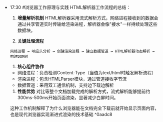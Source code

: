 
- 17:30 
	#浏览器工作原理与实践 
	HTML解析器工作流程的总结：
	1. **增量解析机制**
	HTML解析器采用流式解析方式，网络进程接收到的数据会通过共享管道实时传输给渲染进程，解析器会像"接水"一样持续处理这些数据块。
	
	1. **关键处理流程**
	```plaintext
	网络进程 → 响应头分析 → 创建渲染进程 → 建立数据管道 → HTML解析器动态解析 → 构建DOM树
	```
	
	1. **核心组件协作**
	- 网络进程：负责检测Content-Type（当值为text/html时触发解析流程）
	- 渲染进程：包含HTMLParser模块，通过管道接收字节流
	- 数据管道：采用双工通信机制，支持边下载边解析
	
	1. **性能优势**
	对比等整个文档加载完成的解析方式，流式解析能够提前约300ms-500ms开始页面渲染，显著减少白屏时间。
	
	这种工作机制解释了为什么浏览器能在文档完全下载前就开始显示页面内容，也是现代浏览器实现渐进式渲染的技术基础  ^0aadc8